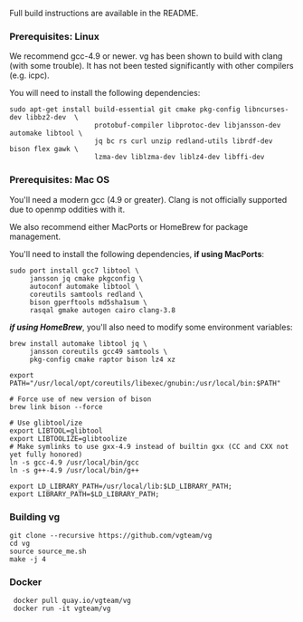 Full build instructions are available in the README.

### Prerequisites: Linux
We recommend gcc-4.9 or newer. vg has been shown to build with clang (with some trouble). It has not been tested significantly with other compilers (e.g. icpc).

You will need to install the following dependencies:
```
sudo apt-get install build-essential git cmake pkg-config libncurses-dev libbz2-dev  \
                     protobuf-compiler libprotoc-dev libjansson-dev automake libtool \
                     jq bc rs curl unzip redland-utils librdf-dev bison flex gawk \
                     lzma-dev liblzma-dev liblz4-dev libffi-dev
```
### Prerequisites: Mac OS
You'll need a modern gcc (4.9 or greater). Clang is not officially supported due to openmp oddities with it.

We also recommend either MacPorts or HomeBrew for package management.

You'll need to install the following dependencies, **if using MacPorts**:

```
sudo port install gcc7 libtool \
     jansson jq cmake pkgconfig \
     autoconf automake libtool \
     coreutils samtools redland \
     bison gperftools md5sha1sum \
     rasqal gmake autogen cairo clang-3.8
```

***if using HomeBrew***, you'll also need to modify some environment variables:
```
brew install automake libtool jq \
     jansson coreutils gcc49 samtools \
     pkg-config cmake raptor bison lz4 xz

export PATH="/usr/local/opt/coreutils/libexec/gnubin:/usr/local/bin:$PATH"

# Force use of new version of bison
brew link bison --force

# Use glibtool/ize
export LIBTOOL=glibtool
export LIBTOOLIZE=glibtoolize
# Make symlinks to use gxx-4.9 instead of builtin gxx (CC and CXX not yet fully honored)
ln -s gcc-4.9 /usr/local/bin/gcc
ln -s g++-4.9 /usr/local/bin/g++

export LD_LIBRARY_PATH=/usr/local/lib:$LD_LIBRARY_PATH;
export LIBRARY_PATH=$LD_LIBRARY_PATH;
```

### Building vg

    git clone --recursive https://github.com/vgteam/vg
    cd vg
    source source_me.sh
    make -j 4

### Docker

     docker pull quay.io/vgteam/vg
     docker run -it vgteam/vg